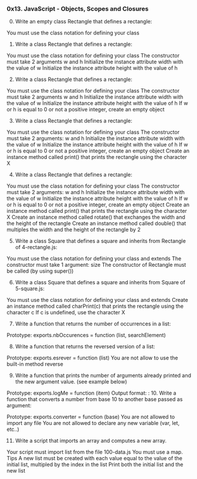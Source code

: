 ### 0x13. JavaScript - Objects, Scopes and Closures

0. Write an empty class Rectangle that defines a rectangle:

You must use the class notation for defining your class

1. Write a class Rectangle that defines a rectangle:

You must use the class notation for defining your class
The constructor must take 2 arguments w and h
Initialize the instance attribute width with the value of w
Initialize the instance attribute height with the value of h

2. Write a class Rectangle that defines a rectangle:

You must use the class notation for defining your class
The constructor must take 2 arguments w and h
Initialize the instance attribute width with the value of w
Initialize the instance attribute height with the value of h
If w or h is equal to 0 or not a positive integer, create an empty object

3. Write a class Rectangle that defines a rectangle:

You must use the class notation for defining your class
The constructor must take 2 arguments: w and h
Initialize the instance attribute width with the value of w
Initialize the instance attribute height with the value of h
If w or h is equal to 0 or not a positive integer, create an empty object
Create an instance method called print() that prints the rectangle using the character X

4. Write a class Rectangle that defines a rectangle:

You must use the class notation for defining your class
The constructor must take 2 arguments: w and h
Initialize the instance attribute width with the value of w
Initialize the instance attribute height with the value of h
If w or h is equal to 0 or not a positive integer, create an empty object
Create an instance method called print() that prints the rectangle using the character X
Create an instance method called rotate() that exchanges the width and the height of the rectangle
Create an instance method called double() that multiples the width and the height of the rectangle by 2

5. Write a class Square that defines a square and inherits from Rectangle of 4-rectangle.js:

You must use the class notation for defining your class and extends
The constructor must take 1 argument: size
The constructor of Rectangle must be called (by using super())

6. Write a class Square that defines a square and inherits from Square of 5-square.js:

You must use the class notation for defining your class and extends
Create an instance method called charPrint(c) that prints the rectangle using the character c
If c is undefined, use the character X

7. Write a function that returns the number of occurrences in a list:

Prototype: exports.nbOccurences = function (list, searchElement)

8. Write a function that returns the reversed version of a list:

Prototype: exports.esrever = function (list)
You are not allow to use the built-in method reverse

9. Write a function that prints the number of arguments already printed and the new argument value. (see example below)

Prototype: exports.logMe = function (item)
Output format: <number arguments already printed>: <current argument value>
10. Write a function that converts a number from base 10 to another base passed as argument:

Prototype: exports.converter = function (base)
You are not allowed to import any file
You are not allowed to declare any new variable (var, let, etc..)

11. Write a script that imports an array and computes a new array.

Your script must import list from the file 100-data.js
You must use a map. Tips
A new list must be created with each value equal to the value of the initial list, multipled by the index in the list
Print both the initial list and the new list
